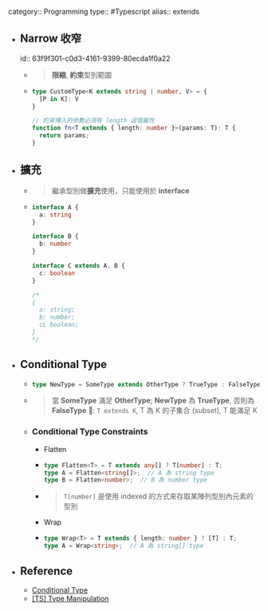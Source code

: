 category:: Programming
type:: #Typescript
alias:: extends

- ## Narrow 收窄
  id:: 63f9f301-c0d3-4161-9399-80ecda1f0a22
	- > **限縮**, **約束**型別範圍
	- ```typescript
	  type CustomType<K extends string | number, V> = {
	    [P in K]: V
	  }
	  
	  // 約束傳入的參數必須有 length 這個屬性
	  function fn<T extends { length: number }>(params: T): T {
	    return params;
	  }
	  ```
- ## 擴充
	- > 繼承型別做**擴充**使用，只能使用於 **interface**
	- ```typescript
	  interface A {
	    a: string
	  }	
	  
	  interface B {
	    b: number
	  }
	  
	  interface C extends A, B {
	    c: boolean
	  }
	  
	  /*
	  {
	    a: string;
	    b: number;
	    cL boolean;
	  }
	  */	
	  ```
- ## Conditional Type
	- ```ts
	  type NewType = SomeType extends OtherType ? TrueType : FalseType;
	  ```
	- > 當 **SomeType** 滿足 **OtherType**; **NewType** 為 **TrueType**, 否則為 **FalseType**
	  🔔: `T extends K`, T 為 K 的子集合 (subset), T 能滿足 K
	- ### Conditional Type Constraints
		- Flatten
		- ```ts
		  type Flatten<T> = T extends any[] ? T[number] : T;
		  type A = Flatten<string[]>;  // A 為 string type
		  type B = Flatten<number>;  // B 為 number type
		  ```
		- > `T[number]` 是使用 indexed 的方式來存取某陣列型別內元素的型別
		- Wrap
		- ```ts
		  type Wrap<T> = T extends { length: number } ? [T] : T;
		  type A = Wrap<string>;  // A 為 string[] type
		  ```
- ## Reference
	- [Conditional Type](https://www.typescriptlang.org/docs/handbook/2/conditional-types.html#conditional-type-constraints)
	- [[TS] Type Manipulation](https://pjchender.dev/typescript/ts-type-manipulation/)
